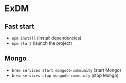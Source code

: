 # ExDM

## Fast start
- `npm install` (install dependencies)
- `npm start` (launch the project)

## Mongo
- `brew services start mongodb-community` (start Mongo)
- `brew services stop mongodb-community` (stop Mongo)